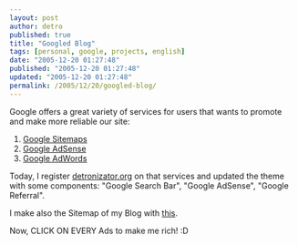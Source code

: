```yaml
---
layout: post
author: detro
published: true
title: "Googled Blog"
tags: [personal, google, projects, english]
date: "2005-12-20 01:27:48"
published: "2005-12-20 01:27:48"
updated: "2005-12-20 01:27:48"
permalink: /2005/12/20/googled-blog/
---
```


Google offers a great variety of services for users that wants to promote and make more reliable our site:
<ol>
<li><a href="https://www.google.com/webmasters/sitemaps/login">Google Sitemaps</a></li>
<li><a href="https://www.google.com/adsense/">Google AdSense</a></li>
<li><a href="https://adwords.google.com/select/">Google AdWords</a></li>
</ol>

Today, I register <a href="http://www.detronizatro.org">detronizator.org</a> on that services and updated the theme with some components: "Google Search Bar", "Google AdSense", "Google Referral".

I make also the Sitemap of my Blog with <a href="http://www.detronizator.org/2005/12/17/wp-plugin-google-sitemap-generator/">this</a>.

Now, CLICK ON EVERY Ads to make me rich! :D
